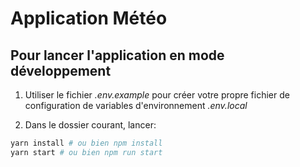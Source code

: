 # Application Météo

## Pour lancer l'application en mode développement

1. Utiliser le fichier _.env.example_ pour créer votre propre fichier de configuration de variables d'environnement _.env.local_

2. Dans le dossier courant, lancer:

```bash
yarn install # ou bien npm install
yarn start # ou bien npm run start
```
